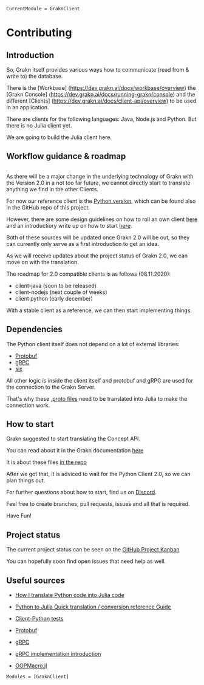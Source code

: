 ```@meta
CurrentModule = GraknClient
```

# Contributing

## Introduction

So, Grakn itself provides various ways how to communicate (read from & write to) the database.

There is the [Workbase] (https://dev.grakn.ai/docs/workbase/overview) the [Grakn Console] (https://dev.grakn.ai/docs/running-grakn/console) and the different [Clients] (https://dev.grakn.ai/docs/client-api/overview) to be used in an application. 

There are clients for the following languages: Java, Node.js and Python. But there is no Julia client yet.

We are going to build the Julia client here.

## Workflow guidance & roadmap

```@index
```
As there will be a major change in the underlying technology of Grakn with the Version 2.0 in a not too far future, we cannot directly start to translate anything we find in the other Clients.

For now our reference client is the [Python version](https://dev.grakn.ai/docs/client-api/python), which can be found also in the GitHub repo of this project.

However, there are some design guidelines on how to roll an own client [here](https://dev.grakn.ai/docs/client-api/python) and an introductiory write up on how to start [here](https://blog.grakn.ai/grakn-python-driver-how-to-roll-your-own-b010bbd73023).

Both of these sources will be updated once Grakn 2.0 will be out, so they can currently only serve as a first introduction to get an idea.

As we will receive updates about the project status of Grakn 2.0, we can move on with the translation.

The roadmap for 2.0 compatible clients is as follows (08.11.2020):

- client-java (soon to be released) 
- client-nodejs (next couple of weeks)
- client python (early december)

With a stable client as a reference, we can then start implementing things.

## Dependencies

The Python client itself does not depend on a lot of external libraries:

- [Protobuf](https://github.com/protocolbuffers/protobuf)
- [gRPC](https://grpc.io/)
- [six](https://github.com/benjaminp/six)

All other logic is inside the client itself and protobuf and gRPC are used for the connection to the Grakn Server.

That's why these [.proto files](https://github.com/graknlabs/protocol) need to be translated into Julia to make the connection work.

## How to start

Grakn suggested to start translating the Concept API.

You can read about it in the Grakn documentation [here](https://dev.grakn.ai/docs/concept-api/overview) 

It is about these files [in the repo](https://github.com/Humans-of-Julia/GraknClient.jl/tree/main/src/service/Session/Concept)

After we got that, it is adviced to wait for the Python Client 2.0, so we can plan things out.

For further questions about how to start, find us on [Discord](https://discord.gg/NSYrYZQRyv).

Feel free to create branches, pull requests, issues and all that is required.

Have Fun!

## Project status

The current project status can be seen on the [GitHub Project Kanban](https://github.com/Humans-of-Julia/GraknClient.jl/projects/1)

You can hopefully soon find open issues that need help as well.

## Useful sources

- [How I translate Python code into Julia code](https://stackoverflow.com/questions/59356818/how-i-translate-python-code-into-julia-code)

- [Python to Julia Quick translation / conversion reference Guide](https://gist.github.com/cuckookernel/9777067)

- [Client-Python tests](https://github.com/Humans-of-Julia/GraknClient.jl/tree/dev/client-python-reference/tests/integration)
- [Protobuf](https://github.com/protocolbuffers/protobuf)
- [gRPC](https://grpc.io/)
- [gRPC implementation introduction](https://scotch.io/tutorials/implementing-remote-procedure-calls-with-grpc-and-protocol-buffers)
- [OOPMacro.jl](https://github.com/ipod825/OOPMacro.jl)


```@autodocs
Modules = [GraknClient]
```